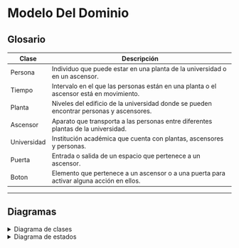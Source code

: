 # Modelo Del Dominio

## Glosario


| Clase               | Descripción                                                                              |
| ------------------- | -----------------------------------------------------------------------------------------|
| Persona             |  Individuo que puede estar en una planta de la universidad o en un ascensor.             |
| Tiempo              |  Intervalo en el que las personas están en una planta o el ascensor está en movimiento.  |
| Planta              |  Niveles del edificio de la universidad donde se pueden encontrar personas y ascensores. |                                      
| Ascensor            |  Aparato que transporta a las personas entre diferentes plantas de la universidad.       |
| Universidad         |  Institución académica que cuenta con plantas, ascensores y personas.                    |
| Puerta              |  Entrada o salida de un espacio que pertenece a un ascensor.                             |
| Boton               |  Elemento que pertenece a un ascensor o a una puerta para activar alguna acción en ellos.|  


<hr>

## Diagramas

<details>
  <summary>Diagrama de clases</summary>
  
|         Diagrama de clases         
| :-: 
| ![](images/modeloDelDominio.png)
| [Código](modeloDelDominio.puml) 

</details>

<details>
  <summary>Diagrama de estados</summary>

    


  <div align="center">

| Estado                | Descripción                                                        |
| --------------------- | ------------------------------------------------------------------ |
| Ascensor Parado       |  El ascensor donde no se esta moviendo.                            |
| Ascensor Subiendo     |  EL ascensor donde se esta moviendo hacia una planta superior.     |
| Ascensor Bajando      |  El ascensor donde se esta moviendo havia una planta inferior.     |                                      
| Puerta Abierta        |  La puerta permite el paso de las personas.                        |
| Puerta Cerrada        |  La puerta impide el paso de las personas.                         |
| Boton Pulsado         |  El boton esta siendo presionado.                                  |
| Boton NoPulsado       |  El boton no esta siendo presionado.                               | 
| Persona EnAscensor    |  La persona se encuentra dentro del ascensor.                      |
| Persona EnPlanta      |  La persona se encuentra en una planta de la universidad.          |
| Persona EnPuerta      |  La persona se encuentra en una planta esperando el ascensor.      |

</div>
  
| Diagrama de estados
| :-: 
| ![](images/diagramaDeEstados.png)
| [Código](diagramaDeEstados.puml) 


</details>